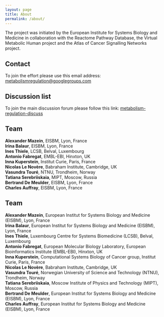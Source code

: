```yaml
---
layout: page
title: About
permalink: /about/
---
```


The project was initiated by the European Institute for Systems Biology and Medicine in collaboration with the Reactome Pathway Database, the Virtual Metabolic Human project and the Atlas of Cancer Signalling Networks project.

## Contact

To join the effort please use this email address:<br />
[metabolismregulation@googlegroups.com](mailto:metabolismregulation@googlegroups.com)

## Discussion list

To join the main discussion forum please follow this link: [metabolism-regulation-discuss](https://groups.google.com/forum/#!forum/metabolism-regulation-discuss)

## Team

**Alexander Mazein**, EISBM, Lyon, France  
**Irina Balaur**, EISBM, Lyon, France  
**Ines Thiele**, LCSB, Belval, Luxembourg  
**Antonio Fabregat**, EMBL-EBI, Hinxton, UK  
**Inna Kuperstein**, Institut Curie, Paris, France  
**Nicolas Le Novère**, Babraham Institute, Cambridge, UK  
**Vasundra Touré**, NTNU, Trondheim, Norway  
**Tatiana Serebriiskaia**, MIPT, Moscow, Russia  
**Bertrand De Meulder**, EISBM, Lyon, France  
**Charles Auffray**, EISBM, Lyon, France  

## Team

**Alexander Mazein**, European Institut for Systems Biology and Medicine (EISBM), Lyon, France  
**Irina Balaur**, European Institut for Systems Biology and Medicine (EISBM), Lyon, France  
**Ines Thiele**, Luxembourg Centre for Systems Biomedicine (LCSB), Belval, Luxembourg  
**Antonio Fabregat**, European Molecular Biology Laboratory, European Bioinformatics Institute (EMBL-EBI), Hinxton, UK  
**Inna Kuperstein**, Computational Systems Biology of Cancer group, Institut Curie, Paris, France  
**Nicolas Le Novère**, Babraham Institute, Cambridge, UK  
**Vasundra Touré**, Norwegian University of Science and Technology (NTNU), Trondheim, Norway  
**Tatiana Serebriiskaia**, Moscow Institute of Physics and Technology (MIPT), Moscow, Russia  
**Bertrand De Meulder**, European Institut for Systems Biology and Medicine (EISBM), Lyon, France  
**Charles Auffray**, European Institut for Systems Biology and Medicine (EISBM), Lyon, France  



